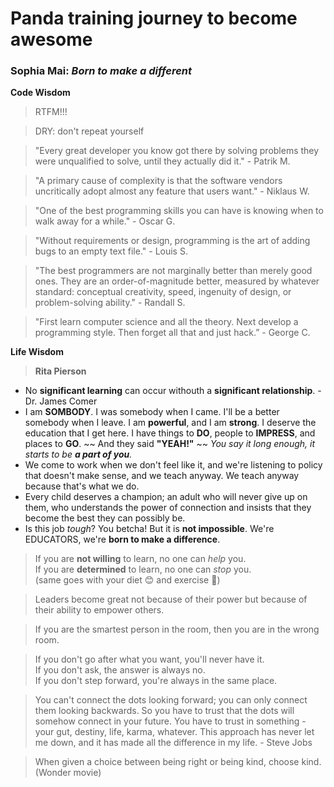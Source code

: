 # Panda training journey to become awesome
### Sophia Mai: *Born to make a different*

**Code Wisdom**
> RTFM!!!

> DRY: don't repeat yourself

> "Every great developer you know got there by solving problems they were unqualified to solve, until they actually did it." - Patrik M.

> "A primary cause of complexity is that the software vendors uncritically adopt almost any feature that users want." - Niklaus W.

> "One of the best programming skills you can have is knowing when to walk away for a while." - Oscar G.

> "Without requirements or design, programming is the art of adding bugs to an empty text file." - Louis S.

> "The best programmers are not marginally better than merely good ones. They are an order-of-magnitude better, measured by whatever standard: conceptual creativity, speed, ingenuity of design, or problem-solving ability." - Randall S.

> "First learn computer science and all the theory. Next develop a programming style. Then forget all that and just hack.” - George C.

**Life Wisdom**
> **Rita Pierson**
  * No **significant learning** can occur withouth a **significant relationship**. - Dr. James Comer
  * I am **SOMBODY**. I was somebody when I came. I'll be a better somebody when I leave. I am **powerful**, and I am **strong**. I deserve the education that I get here. I have things to **DO**, people to **IMPRESS**, and places to **GO**. ~~ And they said **"YEAH!"** ~~ *You say it long enough, it starts to be **a part of you**.*
  * We come to work when we don't feel like it, and we're listening to policy that doesn't make sense, and we teach anyway. We teach anyway because that's what we do.
  * Every child deserves a champion; an adult who will never give up on them, who understands the power of connection and insists that they become the best they can possibly be.
  * Is this job *tough*? You betcha! But it is **not impossible**. We're EDUCATORS, we're **born to make a difference**.

> If you are **not willing** to learn, no one can *help* you.   
If you are **determined** to learn, no one can *stop* you.  
(same goes with your diet :blush: and exercise :dolphin:)

> Leaders become great not because of their power but because of their ability to empower others.

> If you are the smartest person in the room, then you are in the wrong room.

> If you don't go after what you want, you'll never have it.  
  If you don't ask, the answer is always no.  
  If you don't step forward, you're always in the same place.  
  
> You can't connect the dots looking forward; you can only connect them looking backwards. So you have to trust that the dots will somehow connect in your future. You have to trust in something - your gut, destiny, life, karma, whatever. This approach has never let me down, and it has made all the difference in my life. - Steve Jobs

> When given a choice between being right or being kind, choose kind. (Wonder movie)

